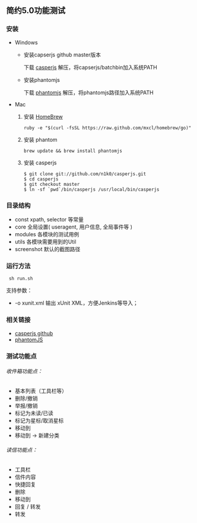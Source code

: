 简约5.0功能测试
-------------


### 安装

* Windows
	- 安装capserjs github master版本

		下载 [casperjs](https://github.com/n1k0/casperjs/zipball/master) 解压，将capserjs/batchbin加入系统PATH
	- 安装phantomjs
			
		下载 [phantomjs](https://phantomjs.googlecode.com/files/phantomjs-1.9.1-windows.zip) 解压，将phantomjs路径加入系统PATH

* Mac
	1. 安装 [HomeBrew](https://github.com/mxcl/homebrew/wiki/installation)

		<pre><code>ruby -e "$(curl -fsSL https://raw.github.com/mxcl/homebrew/go)"</code></pre>
	2. 安装 phantom
	
		<pre><code>brew update && brew install phantomjs</code></pre>		
	3.  安装 casperjs
		
		<pre><code>$ git clone git://github.com/n1k0/casperjs.git
		$ cd casperjs
		$ git checkout master
		$ ln -sf `pwd`/bin/casperjs /usr/local/bin/casperjs
		</code></pre>

### 目录结构


* const		xpath, selector 等常量
* core		全局设置( useragent, 用户信息, 全局事件等 )
* modules   	各模块的测试用例
* utils 	各模块需要用到的Util
* screenshot 默认的截图路径


### 运行方法

<pre><code> sh run.sh </code></pre>


支持参数：

* -o xunit.xml  输出 xUnit XML，方便Jenkins等导入；



### 相关链接

* [casperjs github](https://github.com/n1k0/casperjs)
* [phantomJS](http://phantomjs.org/)


### 测试功能点

###### 收件箱功能点：

* 基本列表（工具栏等）
* 删除/撤销
* 举报/撤销
* 标记为未读/已读
* 标记为星标/取消星标
* 移动到
* 移动到 -> 新建分类


###### 读信功能点：

* 工具栏
* 信件内容
* 快捷回复
* 删除
* 移动到
* 回复 / 转发
* 转发